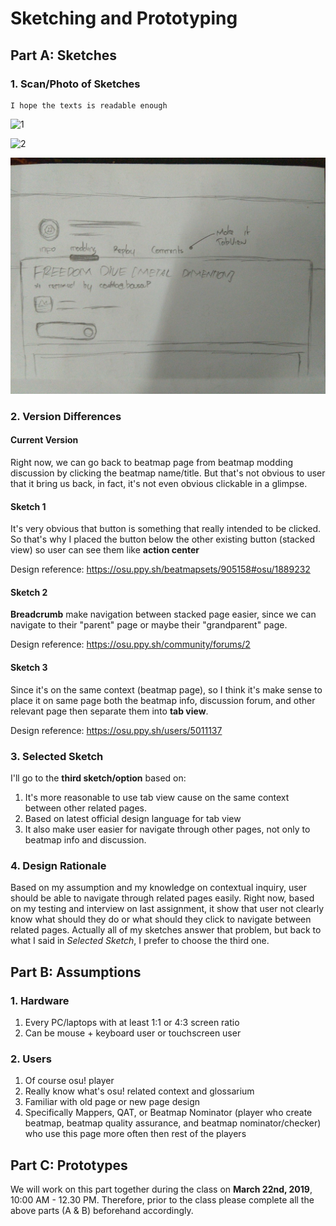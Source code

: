# Sketching and Prototyping
## Part A: Sketches
### 1. Scan/Photo of Sketches
```
I hope the texts is readable enough
```

![1](img/sketch_1.jpg)

![2](img/sketch_2.jpg)

![3](img/sketch_3.jpg)

### 2. Version Differences

#### Current Version

Right now, we can go back to beatmap page from beatmap modding discussion by clicking the beatmap name/title. But that's not obvious to user that it bring us back, in fact, it's not even obvious clickable in a glimpse.

#### Sketch 1

It's very obvious that button is something that really intended to be clicked. So that's why I placed the button below the other existing button (stacked view) so user can see them like **action center**

Design reference: https://osu.ppy.sh/beatmapsets/905158#osu/1889232

#### Sketch 2

**Breadcrumb** make navigation between stacked page easier, since we can navigate to their "parent" page or maybe their "grandparent" page.

Design reference: https://osu.ppy.sh/community/forums/2

#### Sketch 3

Since it's on the same context (beatmap page), so I think it's make sense to place it on same page both the beatmap info, discussion forum, and other relevant page then separate them into **tab view**.

Design reference: https://osu.ppy.sh/users/5011137

### 3. Selected Sketch

I'll go to the **third sketch/option** based on:

1. It's more reasonable to use tab view cause on the same context between other related pages.
2. Based on latest official design language for tab view
3. It also make user easier for navigate through other pages, not only to beatmap info and discussion.

### 4. Design Rationale
Based on my assumption and my knowledge on contextual inquiry, user should be able to navigate through related pages easily. Right now, based on my testing and interview on last assignment, it show that user not clearly know what should they do or what should they click to navigate between related pages. Actually all of my sketches answer that problem, but back to what I said in *Selected Sketch*, I prefer to choose the third one. 

## Part B: Assumptions
### 1. Hardware
1. Every PC/laptops with at least 1:1 or 4:3 screen ratio
2. Can be mouse + keyboard user or touchscreen user

### 2. Users
1. Of course osu! player 
2. Really know what's osu! related context and glossarium
3. Familiar with old page or new page design
4. Specifically Mappers, QAT, or Beatmap Nominator (player who create beatmap, beatmap quality assurance, and beatmap nominator/checker) who use this page more often then rest of the players

## Part C: Prototypes
We will work on this part together during the class on **March 22nd, 2019**, 10:00 AM - 12.30 PM. Therefore, prior to the class please complete all the above parts (A & B) beforehand accordingly.
